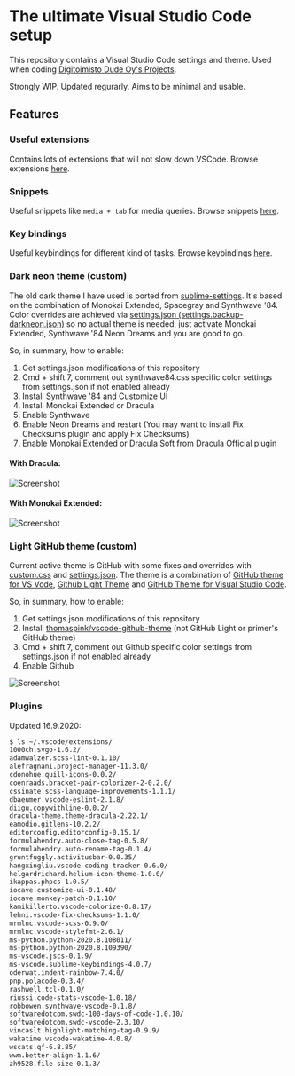 # The ultimate Visual Studio Code setup

This repository contains a Visual Studio Code settings and theme.
Used when coding [Digitoimisto Dude Oy's Projects](https://github.com/digitoimistodude).

Strongly WIP.
Updated regurarly.
Aims to be minimal and usable.

## Features

### Useful extensions

Contains lots of extensions that will not slow down VSCode. Browse extensions [here](https://github.com/ronilaukkarinen/vscode-settings/tree/master/.vscode/extensions).

### Snippets

Useful snippets like `media + tab` for media queries. Browse snippets [here](https://github.com/ronilaukkarinen/vscode-settings/tree/master/snippets).

### Key bindings

Useful keybindings for different kind of tasks. Browse keybindings [here](https://github.com/ronilaukkarinen/vscode-settings/blob/master/keybindings.json).

### Dark neon theme (custom)

The old dark theme I have used is ported from [sublime-settings](https://github.com/digitoimistodude/sublime-settings). It's based on the combination of Monokai Extended, Spacegray and Synthwave '84. Color overrides are achieved via [settings.json (settings.backup-darkneon.json)](https://github.com/ronilaukkarinen/vscode-settings/blob/master/settings.backup-darkneon.json) so no actual theme is needed, just activate Monokai Extended, Synthwave '84 Neon Dreams and you are good to go.

So, in summary, how to enable:

1. Get settings.json modifications of this repository
2. Cmd + shift 7, comment out synthwave84.css specific color settings from settings.json if not enabled already
3. Install Synthwave '84 and Customize UI
4. Install Monokai Extended or Dracula
5. Enable Synthwave
6. Enable Neon Dreams and restart (You may want to install Fix Checksums plugin and apply Fix Checksums)
7. Enable Monokai Extended or Dracula Soft from Dracula Official plugin

#### With Dracula:
![Screenshot](https://i.imgur.com/yim4rNQ.png "Screenshot")

#### With Monokai Extended:
![Screenshot](https://i.imgur.com/8m8ESKo.png "Screenshot")

### Light GitHub theme (custom)

Current active theme is GitHub with some fixes and overrides with [custom.css](https://github.com/ronilaukkarinen/vscode-settings/blob/master/custom.css) and [settings.json](https://github.com/ronilaukkarinen/vscode-settings/blob/master/settings.json). The theme is a combination of [GitHub theme for VS Vode](https://github.com/primer/github-vscode-theme), [Github Light Theme](https://github.com/chuling/vscode-theme-github-light) and [GitHub Theme for Visual Studio Code](https://github.com/thomaspink/vscode-github-theme).

So, in summary, how to enable:

1. Get settings.json modifications of this repository
2. Install [thomaspink/vscode-github-theme](https://github.com/thomaspink/vscode-github-theme) (not GitHub Light or primer's GitHub theme)
3. Cmd + shift 7, comment out Github specific color settings from settings.json if not enabled already
4. Enable Github

![Screenshot](https://i.imgur.com/X7NYkhm.png "Screenshot")

### Plugins

Updated 16.9.2020:

``` bash
$ ls ~/.vscode/extensions/
1000ch.svgo-1.6.2/                          
adamwalzer.scss-lint-0.1.10/                
alefragnani.project-manager-11.3.0/         
cdonohue.quill-icons-0.0.2/                 
coenraads.bracket-pair-colorizer-2-0.2.0/   
cssinate.scss-language-improvements-1.1.1/  
dbaeumer.vscode-eslint-2.1.8/               
diigu.copywithline-0.0.2/                   
dracula-theme.theme-dracula-2.22.1/         
eamodio.gitlens-10.2.2/                     
editorconfig.editorconfig-0.15.1/           
formulahendry.auto-close-tag-0.5.8/         
formulahendry.auto-rename-tag-0.1.4/        
gruntfuggly.activitusbar-0.0.35/            
hangxingliu.vscode-coding-tracker-0.6.0/    
helgardrichard.helium-icon-theme-1.0.0/     
ikappas.phpcs-1.0.5/                        
iocave.customize-ui-0.1.48/                 
iocave.monkey-patch-0.1.10/                 
kamikillerto.vscode-colorize-0.8.17/        
lehni.vscode-fix-checksums-1.1.0/           
mrmlnc.vscode-scss-0.9.0/                   
mrmlnc.vscode-stylefmt-2.6.1/               
ms-python.python-2020.8.108011/             
ms-python.python-2020.8.109390/             
ms-vscode.jscs-0.1.9/                       
ms-vscode.sublime-keybindings-4.0.7/        
oderwat.indent-rainbow-7.4.0/               
pnp.polacode-0.3.4/                         
rashwell.tcl-0.1.0/                         
riussi.code-stats-vscode-1.0.18/            
robbowen.synthwave-vscode-0.1.8/            
softwaredotcom.swdc-100-days-of-code-1.0.10/
softwaredotcom.swdc-vscode-2.3.10/          
vincaslt.highlight-matching-tag-0.9.9/      
wakatime.vscode-wakatime-4.0.8/             
wscats.qf-6.8.85/                           
wwm.better-align-1.1.6/                     
zh9528.file-size-0.1.3/ 
```